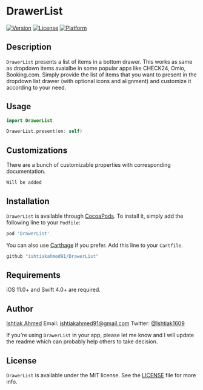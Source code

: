# DrawerList
[![Version](https://img.shields.io/cocoapods/v/DrawerList.svg?style=flat)](http://cocoapods.org/pods/DrawerList)
[![License](https://img.shields.io/cocoapods/l/DrawerList.svg?style=flat)](http://cocoapods.org/pods/DrawerList)
[![Platform](https://img.shields.io/cocoapods/p/DrawerList.svg?style=flat)](http://cocoapods.org/pods/DrawerList)

## Description
`DrawerList`  presents a list of items in a bottom drawer. This works as same as dropdown items avaialbe in some popular apps like CHECK24, Omio, Booking.com. 
Simply provide the list of items that you want to present in the dropdown list drawer (with optional icons and alignment) and customize it according to your need.


## Usage
```swift
import DrawerList

DrawerList.present(on: self)
```

## Customizations
There are a bunch of customizable properties with corresponding documentation.

```swift
Will be added
```

## Installation

`DrawerList` is available through [CocoaPods](http://cocoapods.org). To install
it, simply add the following line to your `Podfile`:

```ruby
pod 'DrawerList'
```

You can also use [Carthage](https://github.com/Carthage/Carthage) if you prefer. Add this line to your `Cartfile`.

```ruby
github "ishtiakahmed91/DrawerList"
```

## Requirements
iOS 11.0+ and Swift 4.0+ are required.

## Author

[Ishtiak Ahmed](https://www.linkedin.com/in/ishtiakahmed/)
Email: [ishtiakahmed91@gmail.com](ishtiakahmed91@gmail.com)
Twitter: [@Ishtiak1609](Ishtiak1609)


If you're using `DrawerList` in your app, please let me know and I will update the readme which can probably help others to take decision.


## License

`DrawerList` is available under the MIT license. See the [LICENSE](LICENSE) file for more info.

